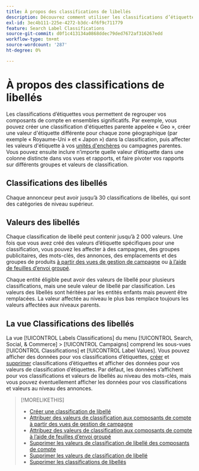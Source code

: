 ```yaml
---
title: À propos des classifications de libellés
description: Découvrez comment utiliser les classifications d’étiquettes pour regrouper les composants de votre compte.
exl-id: 3ec4b111-225e-4272-b3dc-4f6f9c711779
feature: Search Label Classifications
source-git-commit: d0f1c413134a0868ddec79ded7672af316267edd
workflow-type: tm+mt
source-wordcount: '287'
ht-degree: 0%

---
```


# À propos des classifications de libellés

Les classifications d’étiquettes vous permettent de regrouper vos composants de compte en ensembles significatifs. Par exemple, vous pouvez créer une classification d&#39;étiquettes parente appelée « Geo », créer une valeur d&#39;étiquette différente pour chaque zone géographique (par exemple « Royaume-Uni » et « Japon ») dans la classification, puis affecter les valeurs d&#39;étiquette à vos [unités d&#39;enchères](/help/search-social-commerce/glossary.md#a-b) ou campagnes parentes. Vous pouvez ensuite inclure n’importe quelle valeur d’étiquette dans une colonne distincte dans vos vues et rapports, et faire pivoter vos rapports sur différents groupes et valeurs de classification.

## Classifications des libellés

Chaque annonceur peut avoir jusqu’à 30 classifications de libellés, qui sont des catégories de niveau supérieur.

## Valeurs des libellés

Chaque classification de libellé peut contenir jusqu’à 2 000 valeurs. Une fois que vous avez créé des valeurs d’étiquette spécifiques pour une classification, vous pouvez les affecter à des campagnes, des groupes publicitaires, des mots-clés, des annonces, des emplacements et des groupes de produits [à partir des vues de gestion de campagne](classification-values-assign-campaign-management.md) ou [à l’aide de feuilles d’envoi groupé](classification-values-assign-bulksheets.md).

Chaque entité éligible peut avoir des valeurs de libellé pour plusieurs classifications, mais une seule valeur de libellé par classification. Les valeurs des libellés sont héritées par les entités enfants mais peuvent être remplacées. La valeur affectée au niveau le plus bas remplace toujours les valeurs affectées aux niveaux parents.

## La vue Classifications des libellés

La vue [!UICONTROL Labels Classifications] du menu [!UICONTROL Search, Social, & Commerce] > [!UICONTROL Campaigns] comprend les sous-vues [!UICONTROL Classifications] et [!UICONTROL Label Values]. Vous pouvez afficher des données pour vos classifications d’étiquettes, [créer](classification-create.md) et [supprimer](classification-delete.md) classifications d’étiquettes et afficher des données pour vos valeurs de classification d’étiquettes. Par défaut, les données s’affichent pour vos classifications et valeurs de libellés au niveau des mots-clés, mais vous pouvez éventuellement afficher les données pour vos classifications et valeurs au niveau des annonces.

>[!MORELIKETHIS]
>
>* [Créer une classification de libellé](classification-create.md)
>* [Attribuer des valeurs de classification aux composants de compte à partir des vues de gestion de campagne](classification-values-assign-campaign-management.md)
>* [Attribuez des valeurs de classification aux composants de compte à l’aide de feuilles d’envoi groupé](classification-values-assign-bulksheets.md)
>* [Supprimer les valeurs de classification de libellé des composants de compte](classification-values-remove.md)
>* [Supprimer les valeurs de classification de libellé](classification-values-delete.md)
>* [Supprimer les classifications de libellés](classification-delete.md)
